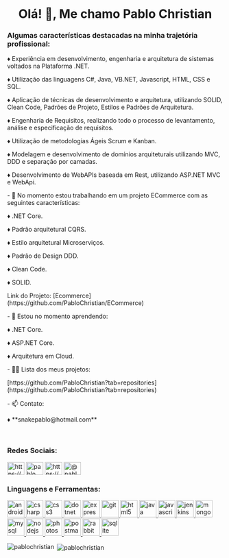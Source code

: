 <h1 align="center">Olá! 👋, Me chamo Pablo Christian</h1>
<h3 align="left">Algumas características destacadas na minha trajetória profissional:</h3>
<p align="left">♦ Experiência em desenvolvimento, engenharia e arquitetura de sistemas voltados na Plataforma .NET.</p>
<p align="left">♦ Utilização das linguagens C#, Java, VB.NET, Javascript, HTML, CSS e SQL.</p>
<p align="left">♦ Aplicação de técnicas de desenvolvimento e arquitetura, utilizando SOLID, Clean Code, Padrões de Projeto, Estilos e Padrões de Arquitetura.</p>
<p align="left">♦ Engenharia de Requisitos, realizando todo o processo de levantamento, análise e especificação de requisitos.</p>
<p align="left">♦ Utilização de metodologias Ágeis Scrum e Kanban.</p>
<p align="left">♦ Modelagem e desenvolvimento de domínios arquiteturais utilizando MVC, DDD e separação por camadas.</p>
<p align="left">♦ Desenvolvimento de WebAPIs baseada em Rest, utilizando ASP.NET MVC e WebApi.</p>

<p align="left">- 🔭 No momento estou trabalhando em um projeto ECommerce com as seguintes características:</p>
<p align="left">♦ .NET Core.</p>
<p align="left">♦ Padrão arquitetural CQRS.</p>
<p align="left">♦ Estilo arquitetural Microserviços.</p>
<p align="left">♦ Padrão de Design DDD.</p>
<p align="left">♦ Clean Code.</p>
<p align="left">♦ SOLID.</p>
<p align="left">Link do Projeto: [Ecommerce](https://github.com/PabloChristian/ECommerce)</p>

<p align="left">- 🌱 Estou no momento aprendendo:</p>
<p align="left">♦ .NET Core.</p>
<p align="left">♦ ASP.NET Core.</p>
<p align="left">♦ Arquitetura em Cloud.</p>

<p align="left">- 👨‍💻 Lista dos meus projetos:</p>
<p align="left">[https://github.com/PabloChristian?tab=repositories](https://github.com/PabloChristian?tab=repositories)</p>

<p align="left">- 📫 Contato:</p>
<p align="left">♦ **snakepablo@hotmail.com**</p>
  
&nbsp;&nbsp;
<h3 align="left">Redes Sociais:</h3>
<p align="left">
<a href="https://linkedin.com/in/https://www.linkedin.com/in/pablo-christian/" target="blank"><img align="center" src="https://cdn.jsdelivr.net/npm/simple-icons@3.0.1/icons/linkedin.svg" alt="https://www.linkedin.com/in/pablo-christian/" height="30" width="40" /></a>
<a href="https://codesandbox.com/pablo christian pereira nazareth" target="blank"><img align="center" src="https://cdn.jsdelivr.net/npm/simple-icons@3.0.1/icons/codesandbox.svg" alt="pablo christian pereira nazareth" height="30" width="40" /></a>
<a href="https://fb.com/https://www.facebook.com/snakepablo" target="blank"><img align="center" src="https://cdn.jsdelivr.net/npm/simple-icons@3.0.1/icons/facebook.svg" alt="https://www.facebook.com/snakepablo" height="30" width="40" /></a>
<a href="https://instagram.com/@pablo.cpnazareth" target="blank"><img align="center" src="https://cdn.jsdelivr.net/npm/simple-icons@3.0.1/icons/instagram.svg" alt="@pablo.cpnazareth" height="30" width="40" /></a>
</p>

<h3 align="left">Linguagens e Ferramentas:</h3>
<p align="left"> <a href="https://developer.android.com" target="_blank"> <img src="https://devicons.github.io/devicon/devicon.git/icons/android/android-original-wordmark.svg" alt="android" width="40" height="40"/> </a> <a href="https://www.w3schools.com/cs/" target="_blank"> <img src="https://devicons.github.io/devicon/devicon.git/icons/csharp/csharp-original.svg" alt="csharp" width="40" height="40"/> </a> <a href="https://www.w3schools.com/css/" target="_blank"> <img src="https://devicons.github.io/devicon/devicon.git/icons/css3/css3-original-wordmark.svg" alt="css3" width="40" height="40"/> </a> <a href="https://dotnet.microsoft.com/" target="_blank"> <img src="https://devicons.github.io/devicon/devicon.git/icons/dot-net/dot-net-original-wordmark.svg" alt="dotnet" width="40" height="40"/> </a> <a href="https://expressjs.com" target="_blank"> <img src="https://devicons.github.io/devicon/devicon.git/icons/express/express-original-wordmark.svg" alt="express" width="40" height="40"/> </a> <a href="https://git-scm.com/" target="_blank"> <img src="https://www.vectorlogo.zone/logos/git-scm/git-scm-icon.svg" alt="git" width="40" height="40"/> </a> <a href="https://www.w3.org/html/" target="_blank"> <img src="https://devicons.github.io/devicon/devicon.git/icons/html5/html5-original-wordmark.svg" alt="html5" width="40" height="40"/> </a> <a href="https://www.java.com" target="_blank"> <img src="https://devicons.github.io/devicon/devicon.git/icons/java/java-original-wordmark.svg" alt="java" width="40" height="40"/> </a> <a href="https://developer.mozilla.org/en-US/docs/Web/JavaScript" target="_blank"> <img src="https://devicons.github.io/devicon/devicon.git/icons/javascript/javascript-original.svg" alt="javascript" width="40" height="40"/> </a> <a href="https://www.jenkins.io" target="_blank"> <img src="https://www.vectorlogo.zone/logos/jenkins/jenkins-icon.svg" alt="jenkins" width="40" height="40"/> </a> <a href="https://www.mongodb.com/" target="_blank"> <img src="https://devicons.github.io/devicon/devicon.git/icons/mongodb/mongodb-original-wordmark.svg" alt="mongodb" width="40" height="40"/> </a> <a href="https://www.mysql.com/" target="_blank"> <img src="https://devicons.github.io/devicon/devicon.git/icons/mysql/mysql-original-wordmark.svg" alt="mysql" width="40" height="40"/> </a> <a href="https://nodejs.org" target="_blank"> <img src="https://devicons.github.io/devicon/devicon.git/icons/nodejs/nodejs-original-wordmark.svg" alt="nodejs" width="40" height="40"/> </a> <a href="https://www.photoshop.com/en" target="_blank"> <img src="https://devicons.github.io/devicon/devicon.git/icons/photoshop/photoshop-plain.svg" alt="photoshop" width="40" height="40"/> </a> <a href="https://postman.com" target="_blank"> <img src="https://www.vectorlogo.zone/logos/getpostman/getpostman-icon.svg" alt="postman" width="40" height="40"/> </a> <a href="https://www.rabbitmq.com" target="_blank"> <img src="https://www.vectorlogo.zone/logos/rabbitmq/rabbitmq-icon.svg" alt="rabbitMQ" width="40" height="40"/> </a> <a href="https://www.sqlite.org/" target="_blank"> <img src="https://www.vectorlogo.zone/logos/sqlite/sqlite-icon.svg" alt="sqlite" width="40" height="40"/> </a> </p>

<p><img align="left" src="https://github-readme-stats.vercel.app/api/top-langs?username=pablochristian&show_icons=true&locale=en&layout=compact" alt="pablochristian" /></p>

<p>&nbsp;<img align="center" src="https://github-readme-stats.vercel.app/api?username=pablochristian&show_icons=true&locale=en" alt="pablochristian" /></p>

